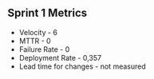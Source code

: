 ## Sprint 1 Metrics

- Velocity - 6
- MTTR - 0
- Failure Rate - 0
- Deployment Rate - 0,357
- Lead time for changes - not measured
